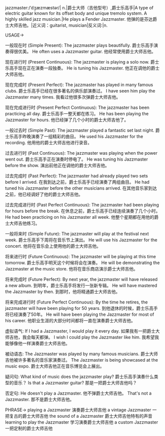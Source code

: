 jazzmaster:/ˈdʒæzmæstər/| n.|爵士大师（吉他型号）,爵士乐高手|A type of electric guitar known for its offset body and unique tremolo system.  A highly skilled jazz musician.|He plays a Fender Jazzmaster. 他弹的是芬达爵士大师吉他。|近义词：guitarist, musician|反义词:|n.


USAGE->

一般现在时 (Simple Present):
The jazzmaster plays beautifully. 爵士乐高手演奏得很优美。
He often uses a Jazzmaster guitar. 他经常使用爵士大师吉他。


现在进行时 (Present Continuous):
The jazzmaster is playing a solo now. 爵士乐高手现在正在演奏一段独奏。
He is tuning his Jazzmaster. 他正在调他的爵士大师吉他。


现在完成时 (Present Perfect):
The jazzmaster has played in many famous clubs. 爵士乐高手已经在很多著名的俱乐部演奏过。
I have seen him play the Jazzmaster many times. 我看过他很多次弹爵士大师吉他。


现在完成进行时 (Present Perfect Continuous):
The jazzmaster has been practicing all day. 爵士乐高手一整天都在练习。
He has been playing the Jazzmaster for hours. 他已经弹了几个小时的爵士大师吉他了。


一般过去时 (Simple Past):
The jazzmaster played a fantastic set last night. 爵士乐高手昨晚演奏了一组精彩的曲目。
He used his Jazzmaster for the recording. 他用他的爵士大师吉他进行录音。


过去进行时 (Past Continuous):
The jazzmaster was playing when the power went out.  爵士乐高手正在演奏时停电了。
He was tuning his Jazzmaster before the show. 演出前他正在调他的爵士大师吉他。


过去完成时 (Past Perfect):
The jazzmaster had already played two sets before I arrived. 在我到达之前，爵士乐高手已经演奏了两组曲目。
He had tuned his Jazzmaster before the other musicians arrived. 在其他音乐家到达之前，他已经调好了他的爵士大师吉他。


过去完成进行时 (Past Perfect Continuous):
The jazzmaster had been playing for hours before the break. 在休息之前，爵士乐高手已经连续演奏了几个小时。
He had been practicing on his Jazzmaster all week. 他整个星期都在用他的爵士大师吉他练习。


一般将来时 (Simple Future):
The jazzmaster will play at the festival next week. 爵士乐高手下周将在音乐节上演出。
He will use his Jazzmaster for the concert. 他将在音乐会上使用他的爵士大师吉他。


将来进行时 (Future Continuous):
The jazzmaster will be playing at this time tomorrow. 爵士乐高手明天这个时候将会在演奏。
He will be demonstrating the Jazzmaster at the music store. 他将在音乐商店演示爵士大师吉他。


将来完成时 (Future Perfect):
By next year, the jazzmaster will have released a new album. 到明年，爵士乐高手将发行一张新专辑。
He will have mastered the Jazzmaster by then. 到那时，他将精通爵士大师吉他。


将来完成进行时 (Future Perfect Continuous):
By the time he retires, the jazzmaster will have been playing for 50 years. 到他退休的时候，爵士乐高手将已经演奏了50年。
He will have been playing the Jazzmaster for most of his career. 他职业生涯的大部分时间都将一直在演奏爵士大师吉他。


虚拟语气:
If I had a Jazzmaster, I would play it every day. 如果我有一把爵士大师吉他，我会每天都弹。
I wish I could play the Jazzmaster like him. 我希望我能够像他一样演奏爵士大师吉他。


被动语态:
The Jazzmaster was played by many famous musicians. 爵士大师吉他被许多著名的音乐家演奏过。
The Jazzmaster is being showcased at the music expo. 爵士大师吉他正在音乐博览会上展出。


疑问句:
What kind of music does the jazzmaster play? 爵士乐高手演奏什么类型的音乐？
Is that a Jazzmaster guitar? 那是一把爵士大师吉他吗？


否定句:
He doesn't play a Jazzmaster. 他不弹爵士大师吉他。
That's not a Jazzmaster. 那不是爵士大师吉他。



PHRASE->
playing a Jazzmaster  演奏爵士大师吉他
a vintage Jazzmaster  一把复古的爵士大师吉他
the sound of a Jazzmaster  爵士大师吉他特有的声音
learning to play the Jazzmaster 学习演奏爵士大师吉他
a custom Jazzmaster  一把定制的爵士大师吉他
